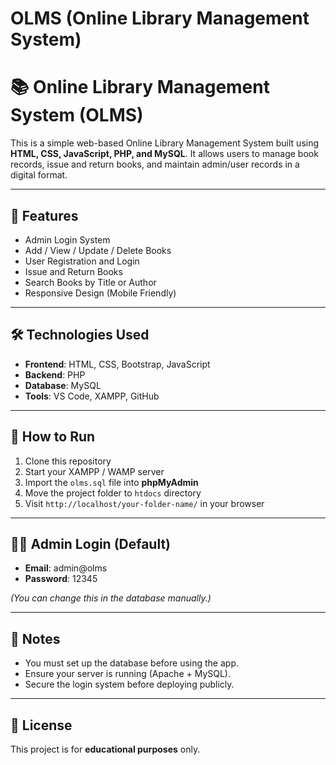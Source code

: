 # OLMS (Online Library Management System)
# 📚 Online Library Management System (OLMS)

This is a simple web-based Online Library Management System built using **HTML, CSS, JavaScript, PHP, and MySQL**. It allows users to manage book records, issue and return books, and maintain admin/user records in a digital format.

---

## 🚀 Features

- Admin Login System  
- Add / View / Update / Delete Books  
- User Registration and Login  
- Issue and Return Books  
- Search Books by Title or Author  
- Responsive Design (Mobile Friendly)

---

## 🛠️ Technologies Used

- **Frontend**: HTML, CSS, Bootstrap, JavaScript  
- **Backend**: PHP  
- **Database**: MySQL  
- **Tools**: VS Code, XAMPP, GitHub  

---

## 🏁 How to Run

1. Clone this repository  
2. Start your XAMPP / WAMP server  
3. Import the `olms.sql` file into **phpMyAdmin**  
4. Move the project folder to `htdocs` directory  
5. Visit `http://localhost/your-folder-name/` in your browser  

---

## 👨‍💻 Admin Login (Default)

- **Email**: admin@olms
- **Password**: 12345

*(You can change this in the database manually.)*

---

## 📌 Notes

- You must set up the database before using the app.
- Ensure your server is running (Apache + MySQL).
- Secure the login system before deploying publicly.

---

## 📃 License

This project is for **educational purposes** only.


